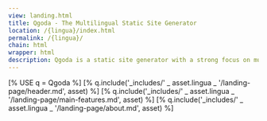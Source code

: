 ```yaml
---
view: landing.html
title: Qgoda - The Multilingual Static Site Generator
location: /{lingua}/index.html
permalink: /{lingua}/
chain: html
wrapper: html
description: Qgoda is a static site generator with a strong focus on multi-linguism and flexibility, written in Perl and JavaScript and extensible with Python, Ruby, Java, and more.
---
```

<qgoda-no-xgettext>
[% USE q = Qgoda %]
[% q.include('_includes/' _ asset.lingua _ '/landing-page/header.md', asset) %]
[% q.include('_includes/' _ asset.lingua _ '/landing-page/main-features.md', asset) %]
[% q.include('_includes/' _ asset.lingua _ '/landing-page/about.md', asset) %]
</qgoda-no-xgettext>
